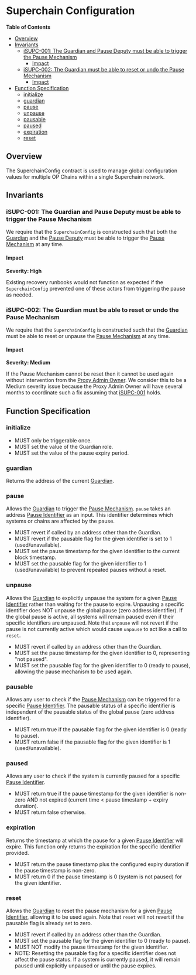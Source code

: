 # Superchain Configuration

<!-- START doctoc generated TOC please keep comment here to allow auto update -->
<!-- DON'T EDIT THIS SECTION, INSTEAD RE-RUN doctoc TO UPDATE -->
**Table of Contents**

- [Overview](#overview)
- [Invariants](#invariants)
  - [iSUPC-001: The Guardian and Pause Deputy must be able to trigger the Pause Mechanism](#isupc-001-the-guardian-and-pause-deputy-must-be-able-to-trigger-the-pause-mechanism)
    - [Impact](#impact)
  - [iSUPC-002: The Guardian must be able to reset or undo the Pause Mechanism](#isupc-002-the-guardian-must-be-able-to-reset-or-undo-the-pause-mechanism)
    - [Impact](#impact-1)
- [Function Specification](#function-specification)
  - [initialize](#initialize)
  - [guardian](#guardian)
  - [pause](#pause)
  - [unpause](#unpause)
  - [pausable](#pausable)
  - [paused](#paused)
  - [expiration](#expiration)
  - [reset](#reset)

<!-- END doctoc generated TOC please keep comment here to allow auto update -->

## Overview

The SuperchainConfig contract is used to manage global configuration values for multiple OP Chains
within a single Superchain network.

## Invariants

### iSUPC-001: The Guardian and Pause Deputy must be able to trigger the Pause Mechanism

We require that the `SuperchainConfig` is constructed such that both the
[Guardian](./stage-1.md#guardian) and the [Pause Deputy](./stage-1.md#pause-deputy) must be able to
trigger the [Pause Mechanism](./stage-1.md#pause-mechanism) at any time.

#### Impact

**Severity: High**

Existing recovery runbooks would not function as expected if the `SuperchainConfig` prevented one
of these actors from triggering the pause as needed.

### iSUPC-002: The Guardian must be able to reset or undo the Pause Mechanism

We require that the `SuperchainConfig` is constructed such that the
[Guardian](./stage-1.md#guardian) must be able to reset or unpause the
[Pause Mechanism](./stage-1.md#pause-mechanism) at any time.

#### Impact

**Severity: Medium**

If the Pause Mechanism cannot be reset then it cannot be used again without intervention from the
[Proxy Admin Owner](./stage-1.md#proxy-admin-owner). We consider this to be a Medium severity
issue because the Proxy Admin Owner will have several months to coordinate such a fix assuming
that [iSUPC-001][iSUPC-001] holds.

## Function Specification

### initialize

- MUST only be triggerable once.
- MUST set the value of the Guardian role.
- MUST set the value of the pause expiry period.

### guardian

Returns the address of the current [Guardian](./stage-1.md#guardian).

### pause

Allows the [Guardian](./stage-1.md#guardian) to trigger the
[Pause Mechanism](./stage-1.md#pause-mechanism). `pause` takes an address
[Pause Identifier](./stage-1.md#pause-identifier) as an input. This identifier determines which
systems or chains are affected by the pause.

- MUST revert if called by an address other than the Guardian.
- MUST revert if the pausable flag for the given identifier is set to 1 (used/unavailable).
- MUST set the pause timestamp for the given identifier to the current block timestamp.
- MUST set the pausable flag for the given identifier to 1 (used/unavailable) to prevent repeated
  pauses without a reset.

### unpause

Allows the [Guardian](./stage-1.md#guardian) to explicitly unpause the system for a given
[Pause Identifier](./stage-1.md#pause-identifier) rather than waiting for the pause to expire.
Unpausing a specific identifier does NOT unpause the global pause (zero address identifier). If the
global pause is active, all systems will remain paused even if their specific identifiers are
unpaused. Note that `unpause` will not revert if the pause is not currently active which would
cause `unpause` to act like a call to `reset`.

- MUST revert if called by an address other than the Guardian.
- MUST set the pause timestamp for the given identifier to 0, representing "not paused".
- MUST set the pausable flag for the given identifier to 0 (ready to pause), allowing the pause
  mechanism to be used again.

### pausable

Allows any user to check if the [Pause Mechanism](./stage-1.md#pause-mechanism) can be triggered
for a specific [Pause Identifier](./stage-1.md#pause-identifier). The pausable status of a specific
identifier is independent of the pausable status of the global pause (zero address identifier).

- MUST return true if the pausable flag for the given identifier is 0 (ready to pause).
- MUST return false if the pausable flag for the given identifier is 1 (used/unavailable).

### paused

Allows any user to check if the system is currently paused for a specific
[Pause Identifier](./stage-1.md#pause-identifier).

- MUST return true if the pause timestamp for the given identifier is non-zero AND not expired
  (current time < pause timestamp + expiry duration).
- MUST return false otherwise.

### expiration

Returns the timestamp at which the pause for a given
[Pause Identifier](./stage-1.md#pause-identifier) will expire. This function only returns the
expiration for the specific identifier provided.

- MUST return the pause timestamp plus the configured expiry duration if the pause timestamp is non-zero.
- MUST return 0 if the pause timestamp is 0 (system is not paused) for the given identifier.

### reset

Allows the [Guardian](./stage-1.md#guardian) to reset the pause mechanism for a given
[Pause Identifier](./stage-1.md#pause-identifier), allowing it to be used again. Note that `reset`
will not revert if the pausable flag is already set to zero.

- MUST revert if called by an address other than the Guardian.
- MUST set the pausable flag for the given identifier to 0 (ready to pause).
- MUST NOT modify the pause timestamp for the given identifier.
- NOTE: Resetting the pausable flag for a specific identifier does not affect the pause status. If
  a system is currently paused, it will remain paused until explicitly unpaused or until the pause
  expires.

<!-- references -->

[iSUPC-001]: #isupc-001-the-guardian-and-pause-deputy-must-be-able-to-trigger-the-pause-mechanism
